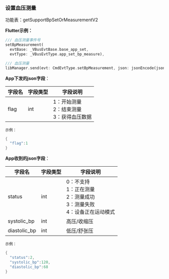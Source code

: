 ### 设置血压测量


功能表：getSupportBpSetOrMeasurementV2

**Flutter示例：**

```dart
/// 血压测量事件号
setBpMeasurement(
  evtBase: _VBusEvtBase.base_app_set,
  evtType: _VBusEvtType.app_set_bp_measure),

/// 血压测量
libManager.send(evt: CmdEvtType.setBpMeasurement, json: jsonEncode(json));
```

**App下发的json字段**：

| 字段名 | 字段类型 | 字段说明                                                   |
| ------ | -------- | ---------------------------------------------------------- |
| flag   | int      | 1：开始测量<br />2：结束测量<br />3：获得血压数据 |

`示例：`

```c
{
  "flag":1
}
```



**App收到的json字段**：

| 字段名       | 字段类型 | 字段说明                                                     |
| ------------ | -------- | ------------------------------------------------------------ |
| status       | int      | 0：不支持<br />1：正在测量<br />2：测量成功<br />3：测量失败<br />4：设备正在运动模式 |
| systolic_bp  | int      | 高压/收缩压                                                  |
| diastolic_bp | int      | 低压/舒张压                                                  |

`示例：`

```c
{
  "status":2,
  "systolic_bp":120,
  "diastolic_bp":68
}
```

